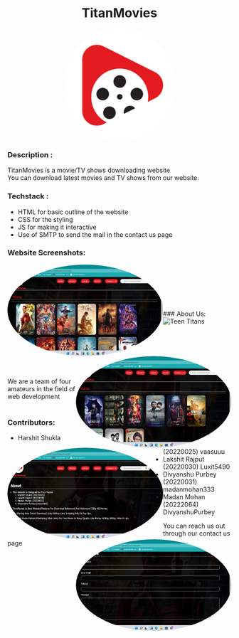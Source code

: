 # <h1 align="center">TitanMovies</h1>
<p align='center'>
<img align='center' alt='TitanMovies' height='250px' width='250px' style="border-radius:100%; " src="Devjam/Images/logo.jpg" >
</p>

### Description :

TitanMovies is a movie/TV shows downloading website<br>
You can download latest movies and TV shows from our website.

### Techstack : 

<ul>
  <li>HTML for basic outline of the website</li>
  <li>CSS for the styling</li>
  <li>JS for making it interactive</li>
  <li>Use of SMTP to send the mail in the contact us page</li>
</ul>

### Website Screenshots:
<img alt='screenshot' height='206px' width='350px' align="left" style="border-radius:100%; display:inline-block;" src="Devjam/Images/Screenshot (16).png" >
<img alt='screenshot' height='206px' width='350px' align="right" style="border-radius:100%; display:inline-block;" src="Devjam/Images/Screenshot (17).png" >
<img alt='screenshot' height='206px' width='350px' align="left" style="border-radius:100%; " src="Devjam/Images/Screenshot (18).png" >
<img alt='screenshot' height='206px' width='350px' align="right" style="border-radius:100%; " src="Devjam/Images/Screenshot (19).png" >
<br>
<br>
<br>
<br>
<br>
<br>

<div>
  ### About Us:

  <img alt='Teen Titans' height='150px' width='150px' src="https://www.stoneykins.com/Patterns/product_images/w/310/Teen_Titans_Logo_03_tn__73898_std.png" >
</div>
<br>
<br>
<br>
<br>
<br>
<br>

We are a team of four amateurs in the field of web development<br>
<br>                                    
### Contributors:
<ul>
  <li>Harshit Shukla    (20220025)  vaasuuu        </li>
  <li>Lakshit Rajput    (20220030)  Luxit5490      </li>
  <li>Divyanshu Purbey  (20220031)  madanmohan333  </li>
  <li>Madan Mohan       (20222064)  DivyanshuPurbey</li>
</ul>
                                                                
You can reach us out through our contact us page

